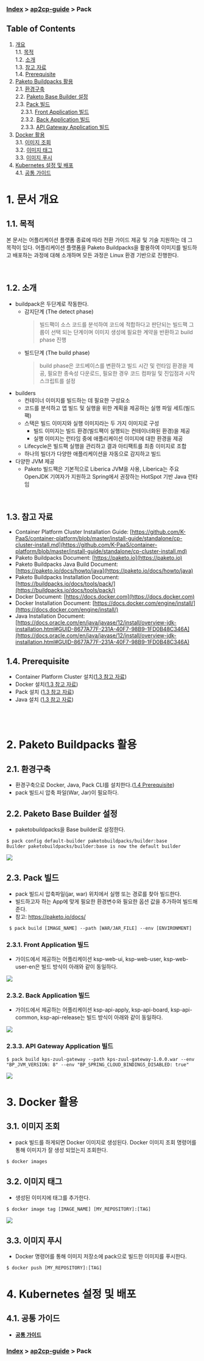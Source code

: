 ### [Index](https://github.com/K-PaaS/guide) > [ap2cp-guide](https://github.com/K-PaaS/ap2cp-guide) > Pack

## Table of Contents

1. [개요](#1)  
 1.1. [목적](#1.1)  
 1.2. [소개](#1.2)  
 1.3. [참고 자료](#1.3)  
 1.4. [Prerequisite](#1.4)
2. [Paketo Buildpacks 활용](#2)  
 2.1. [환경구축](#2.1)   
 2.2. [Paketo Base Builder 설정](#2.2)  
 2.3. [Pack 빌드](#2.3)  
　2.3.1. [Front Application 빌드](#2.3.1)    
　2.3.2. [Back Application 빌드](#2.3.2)  
　2.3.3. [API Gateway Application 빌드](#2.3.3)  
3. [Docker 활용](#3)  
 3.1. [이미지 조회](#3.1)  
 3.2. [이미지 태그](#3.2)  
 3.3. [이미지 푸시](#3.3)  
4. [Kubernetes 설정 및 배포](#4)  
 4.1. [공통 가이드](#4.1)  

# <div id='1'/>1. 문서 개요
## <div id='1.1'/>1.1. 목적
본 문서는 어플리케이션 플랫폼 종료에 따라 전환 가이드 제공 및 기술 지원하는 데 그 목적이 있다. 어플리케이션 플랫폼을 Paketo Buildpacks을 활용하여 이미지를 빌드하고 배포하는 과정에 대해 소개하며 모든 과정은 Linux 환경 기반으로 진행한다.

<br>

## <div id='1.2'/>1.2. 소개
- buildpack은 두단계로 작동한다.
  + 감지단계 (The detect phase)
    > 빌드팩이 소스 코드를 분석하여 코드에 적합하다고 판단되는 빌드팩 그룹이 선택 되는 단계이며 이미지 생성에 필요한 계약을 반환하고 build phase 진행
  + 빌드단계 (The build phase)
    > build phase은 코드베이스를 변환하고 빌드 시간 및 런타임 환경을 제공, 필요한 종속성 다운로드, 필요한 경우 코드 컴파일 및 진입점과 시작 스크립트를 설정
- builders
  + 컨테이너 이미지를 빌드하는 데 필요한 구성요소
  + 코드를 분석하고 앱 빌드 및 실행을 위한 계획을 제공하는 실행 파일 세트(빌드팩)
  + 스택은 빌드 이미지와 실행 이미지라는 두 가지 이미지로 구성
    - 빌드 이미지는 빌드 환경(빌드팩이 실행되는 컨테이너화된 환경)을 제공 
    - 실행 이미지는 런타임 중에 애플리케이션 이미지에 대한 환경을 제공
  + Lifecycle은 빌드팩 실행을 관리하고 결과 아티팩트를 최종 이미지로 조합
  + 하나의 빌더가 다양한 애플리케이션을 자동으로 감지하고 빌드
- 다양한 JVM 제공
  + Paketo 빌드팩은 기본적으로 Liberica JVM을 사용, Liberica는 주요 OpenJDK 기여자가 지원하고 Spring에서 권장하는 HotSpot 기반 Java 런타임

<br>

## <div id='1.3'/>1.3. 참고 자료
- Container Platform Cluster Installation Guide: [https://github.com/K-PaaS/container-platform/blob/master/install-guide/standalone/cp-cluster-install.md](https://github.com/K-PaaS/container-platform/blob/master/install-guide/standalone/cp-cluster-install.md)
 - Paketo Buildpacks Document: [https://paketo.io](https://paketo.io)   
 - Paketo Buildpacks Java Build Document: [https://paketo.io/docs/howto/java](https://paketo.io/docs/howto/java)
 - Paketo Buildpacks Installation Document: [https://buildpacks.io/docs/tools/pack/](https://buildpacks.io/docs/tools/pack/)
 - Docker Document: [https://docs.docker.com](https://docs.docker.com)  
 - Docker Installation Document: [https://docs.docker.com/engine/install/](https://docs.docker.com/engine/install/)  
 - Java Installation Document: [https://docs.oracle.com/en/java/javase/12/install/overview-jdk-installation.html#GUID-8677A77F-231A-40F7-98B9-1FD0B48C346A](https://docs.oracle.com/en/java/javase/12/install/overview-jdk-installation.html#GUID-8677A77F-231A-40F7-98B9-1FD0B48C346A)

## <div id='1.4'/>1.4. Prerequisite
- Container Platform Cluster 설치([1.3 참고 자료](#1.3))
- Docker 설치([1.3 참고 자료](#1.3))
- Pack 설치 ([1.3 참고 자료](#1.3))
- Java 설치 ([1.3 참고 자료](#1.3))
  
<br><br>

# <div id='2'/>2. Paketo Buildpacks 활용

## <div id='2.1'/>2.1. 환경구축
- 환경구축으로 Docker, Java, Pack CLI를 설치한다.([1.4 Prerequisite](#1.3))
- pack 빌드시 압축 파일(War, Jar)이 필요하다.

## <div id='2.2'/>2.2. Paketo Base Builder 설정
- paketobuildpacks을 Base builder로 설정한다.
```
$ pack config default-builder paketobuildpacks/builder:base
Builder paketobuildpacks/builder:base is now the default builder
```
<kbd>
  <img src="../img/pack/pack_01.png">
</kbd>
<br>

## <div id='2.3'/>2.3. Pack 빌드
- pack 빌드시 압축파일(jar, war) 위치에서 실행 또는 경로를 찾아 빌드한다.
- 빌드하고자 하는 App에 맞게 필요한 환경변수와 필요한 옵션 값을 추가하여 빌드해 준다.
- 참고: https://paketo.io/docs/ 
```
 $ pack build [IMAGE_NAME] --path [WAR/JAR_FILE] --env [ENVIRONMENT]
```
### <div id='2.3.1'/>2.3.1. Front Application 빌드
- 가이드에서 제공하는 어플리케이션 ksp-web-ui, ksp-web-user, ksp-web-user-en은 빌드 방식이 아래와 같이 동일하다.
<kbd>
  <img src="../img/pack/pack_02.png">
</kbd>
<br>

### <div id='2.3.2'/>2.3.2. Back Application 빌드
- 가이드에서 제공하는 어플리케이션 ksp-api-apply, ksp-api-board, ksp-api-common, ksp-api-release는 빌드 방식이 아래와 같이 동일하다.
<kbd>
  <img src="../img/pack/pack_03.png">
</kbd>
<br>

### <div id='2.3.3'/>2.3.3. API Gateway Application 빌드
```
$ pack build kps-zuul-gateway --path kps-zuul-gateway-1.0.0.war --env "BP_JVM_VERSION: 8" --env "BP_SPRING_CLOUD_BINDINGS_DISABLED: true" 
```
<kbd>
  <img src="../img/pack/pack_04.png">
</kbd>
<br>


# <div id='3'/>3. Docker 활용
## <div id='3.1'/>3.1. 이미지 조회
- pack 빌드를 하게되면 Docker 이미지로 생성된다. Docker 이미지 조회 명령어를 통해 이미지가 잘 생성 되었는지 조회한다.
```
$ docker images
```
## <div id='3.2'/>3.2. 이미지 태그
- 생성된 이미지에 태그를 추가한다.
```
$ docker image tag [IMAGE_NAME] [MY_REPOSITORY]:[TAG]
```
<kbd>
  <img src="../img/pack/pack_05.png">
</kbd>
<br>

## <div id='3.3'/>3.3. 이미지 푸시
- Docker 명령어를 통해 이미지 저장소에 pack으로 빌드한 이미지를 푸시한다.
```
$ docker push [MY_REPOSITORY]:[TAG]
```

# <div id='4'/>4. Kubernetes 설정 및 배포
## <div id='4.1'/>4.1. 공통 가이드
- #### [공통 가이드](../common/common-guide.md)
### [Index](https://github.com/K-PaaS/guide) > [ap2cp-guide](https://github.com/K-PaaS/ap2cp-guide) > Pack

